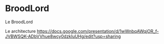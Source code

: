 BroodLord
=========

Le BroodLord


Le architecture
https://docs.google.com/presentation/d/1wWnbqAWqjOR_f-JVBWSQK-ADbVVhue8wcy0dzkIuUHg/edit?usp=sharing